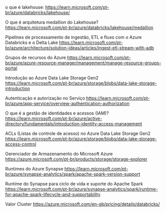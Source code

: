 o que é lakehouse: https://learn.microsoft.com/pt-br/azure/databricks/lakehouse/

O que é arquitetura medallion do Lakehouse? https://learn.microsoft.com/pt-br/azure/databricks/lakehouse/medallion

Pipelines de processamento de ingestão, ETL e fluxo com o Azure Databricks e o Delta Lake https://learn.microsoft.com/pt-br/azure/architecture/solution-ideas/articles/ingest-etl-stream-with-adb

Grupos de recursos do Azure https://learn.microsoft.com/pt-br/azure/azure-resource-manager/management/manage-resource-groups-portal

Introdução ao Azure Data Lake Storage Gen2 https://learn.microsoft.com/pt-br/azure/storage/blobs/data-lake-storage-introduction

Autenticação e autorização no Serviço https://learn.microsoft.com/pt-br/azure/app-service/overview-authentication-authorization

O que é a gestão de identidades e acessos (IAM)? https://learn.microsoft.com/pt-br/azure/active-directory/fundamentals/introduction-identity-access-management

ACLs (Listas de controle de acesso) no Azure Data Lake Storage Gen2 https://learn.microsoft.com/pt-br/azure/storage/blobs/data-lake-storage-access-control

Gerenciador de Armazenamento do Microsoft Azure https://azure.microsoft.com/pt-br/products/storage/storage-explorer

Runtimes do Azure Synapse https://learn.microsoft.com/pt-br/azure/synapse-analytics/spark/apache-spark-version-support

Runtime do Synapse para ciclo de vida e suporte do Apache Spark https://learn.microsoft.com/pt-br/azure/synapse-analytics/spark/runtime-for-apache-spark-lifecycle-and-supportability

Valor Cluster https://azure.microsoft.com/en-gb/pricing/details/databricks/